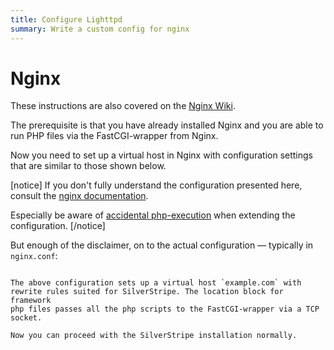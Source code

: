 ```yaml
---
title: Configure Lighttpd
summary: Write a custom config for nginx
---
```


# Nginx

These instructions are also covered on the
[Nginx Wiki](https://www.nginx.com/resources/wiki/start/topics/recipes/silverstripe/).

The prerequisite is that you have already installed Nginx and you are
able to run PHP files via the FastCGI-wrapper from Nginx.

Now you need to set up a virtual host in Nginx with configuration settings
that are similar to those shown below.

[notice]
If you don't fully understand the configuration presented here, consult the
[nginx documentation](http://nginx.org/en/docs/).

Especially be aware of [accidental php-execution](https://nealpoole.com/blog/2011/04/setting-up-php-fastcgi-and-nginx-dont-trust-the-tutorials-check-your-configuration/ "Don't trust the tutorials") when extending the configuration.
[/notice]

But enough of the disclaimer, on to the actual configuration — typically in `nginx.conf`:

```

The above configuration sets up a virtual host `example.com` with
rewrite rules suited for SilverStripe. The location block for framework
php files passes all the php scripts to the FastCGI-wrapper via a TCP
socket.

Now you can proceed with the SilverStripe installation normally.

